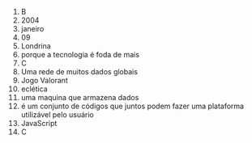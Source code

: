 1. B
2. 2004
3. janeiro
4. 09
5. Londrina
6. porque a tecnologia é foda de mais
7. C
8. Uma rede de muitos dados globais
9. Jogo Valorant
10. eclética
11. uma maquina que armazena dados
12. é um conjunto de códigos que juntos podem fazer uma plataforma utilizável pelo usuário
13. JavaScript
14. C 
